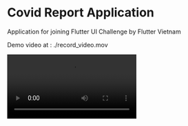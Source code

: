 # Covid Report Application

Application for joining Flutter UI Challenge by Flutter Vietnam

Demo video at : ./record_video.mov

![](record_video.mov)

